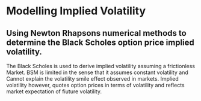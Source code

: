 # Modelling Implied Volatility
## Using Newton Rhapsons numerical methods to determine the Black Scholes option price implied volatility.
The Black Scholes is used to derive implied volatility assuming a frictionless Market. BSM is limited in the sense that it assumes constant volatility and Cannot explain the volatility smile effect observed in markets.
Implied volatility however, quotes option prices in terms of volatility and reflects market expectation of fiuture volatility.
